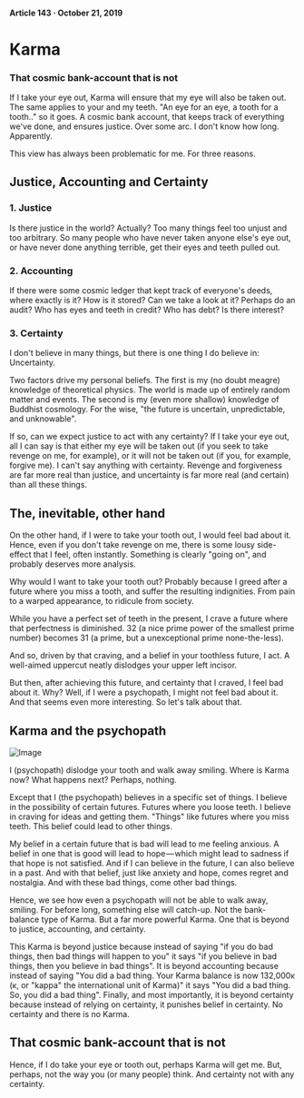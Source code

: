 #### Article 143 · October 21, 2019

# Karma

### That cosmic bank-account that is not

If I take your eye out, Karma will ensure that my eye will also be taken out. The same applies to your and my teeth. "An eye for an eye, a tooth for a tooth.." so it goes. A cosmic bank account, that keeps track of everything we've done, and ensures justice. Over some arc. I don't know how long. Apparently.

This view has always been problematic for me. For three reasons.

## Justice, Accounting and Certainty

### 1. Justice

Is there justice in the world? Actually? Too many things feel too unjust and too arbitrary. So many people who have never taken anyone else's eye out, or have never done anything terrible, get their eyes and teeth pulled out.

### 2. Accounting

If there were some cosmic ledger that kept track of everyone's deeds, where exactly is it? How is it stored? Can we take a look at it? Perhaps do an audit? Who has eyes and teeth in credit? Who has debt? Is there interest?

### 3. Certainty

I don't believe in many things, but there is one thing I do believe in: Uncertainty.

Two factors drive my personal beliefs. The first is my (no doubt meagre) knowledge of theoretical physics. The world is made up of entirely random matter and events. The second is my (even more shallow) knowledge of Buddhist cosmology. For the wise, "the future is uncertain, unpredictable, and unknowable".

If so, can we expect justice to act with any certainty? If I take your eye out, all I can say is that either my eye will be taken out (if you seek to take revenge on me, for example), or it will not be taken out (if you, for example, forgive me). I can't say anything with certainty. Revenge and forgiveness are far more real than justice, and uncertainty is far more real (and certain) than all these things.

## The, inevitable, other hand

On the other hand, if I were to take your tooth out, I would feel bad about it. Hence, even if you don't take revenge on me, there is some lousy side-effect that I feel, often instantly. Something is clearly "going on", and probably deserves more analysis.

Why would I want to take your tooth out? Probably because I greed after a future where you miss a tooth, and suffer the resulting indignities. From pain to a warped appearance, to ridicule from society.

While you have a perfect set of teeth in the present, I crave a future where that perfectness is diminished. 32 (a nice prime power of the smallest prime number) becomes 31 (a prime, but a unexceptional prime none-the-less).

And so, driven by that craving, and a belief in your toothless future, I act. A well-aimed uppercut neatly dislodges your upper left incisor.

But then, after achieving this future, and certainty that I craved, I feel bad about it. Why? Well, if I were a psychopath, I might not feel bad about it. And that seems even more interesting. So let's talk about that.

## Karma and the psychopath

![Image](https://cdn-images-1.medium.com/max/800/1*SrBLB-RSsrpANb-Z0uPRLw.jpeg)

I (psychopath) dislodge your tooth and walk away smiling. Where is Karma now? What happens next? Perhaps, nothing.

Except that I (the psychopath) believes in a specific set of things. I believe in the possibility of certain futures. Futures where you loose teeth. I believe in craving for ideas and getting them. "Things" like futures where you miss teeth. This belief could lead to other things.

My belief in a certain future that is bad will lead to me feeling anxious. A belief in one that is good will lead to hope — which might lead to sadness if that hope is not satisfied. And if I can believe in the future, I can also believe in a past. And with that belief, just like anxiety and hope, comes regret and nostalgia. And with these bad things, come other bad things.

Hence, we see how even a psychopath will not be able to walk away, smiling. For before long, something else will catch-up. Not the bank-balance type of Karma. But a far more powerful Karma. One that is beyond to justice, accounting, and certainty.

This Karma is beyond justice because instead of saying "if you do bad things, then bad things will happen to you" it says "if you believe in bad things, then you believe in bad things". It is beyond accounting because instead of saying "You did a bad thing. Your Karma balance is now 132,000κ (κ, or "kappa" the international unit of Karma)" it says "You did a bad thing. So, you did a bad thing". Finally, and most importantly, it is beyond certainty because instead of relying on certainty, it punishes belief in certainty. No certainty and there is no Karma.

## That cosmic bank-account that is not

Hence, if I do take your eye or tooth out, perhaps Karma will get me. But, perhaps, not the way you (or many people) think. And certainty not with any certainty.